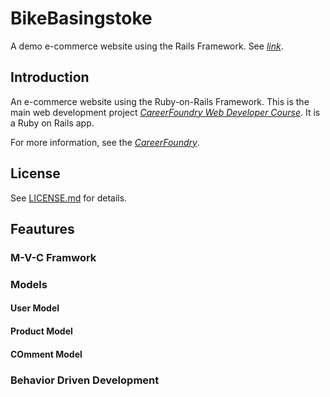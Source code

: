 # BikeBasingstoke
A demo e-commerce website using the Rails Framework.
See [*link*](https://bikebasingstokerailsdemo.herokuapp.com).

## Introduction

An e-commerce website using the Ruby-on-Rails Framework. This is the main web development project [*CareerFoundry Web Developer Course*](https://careerfoundry.com/en/courses/become-a-web-developer/). It is a Ruby on Rails app.

For more information, see the [*CareerFoundry*](https://careerfoundry.com).

## License

See [LICENSE.md](LICENSE.md) for details.

## Feautures

### M-V-C Framwork

### Models
#### User Model
#### Product Model
#### COmment Model

### Behavior Driven Development



